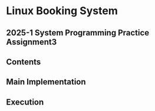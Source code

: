 # Linux Booking System
## 2025-1 System Programming Practice Assignment3
## Contents
## Main Implementation
## Execution
